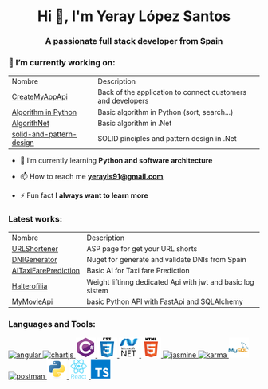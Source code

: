 <h1 align="center">Hi 👋, I'm Yeray López Santos</h1>
<h3 align="center">A passionate full stack developer from Spain</h3>

<h3 align="left">🔭 I’m currently working on:</h3>
<table class="default">
  <tr>
    <td>Nombre</td>
    <td>Description</td>
  </tr>
  <tr>
    <td><a target="_blank" href="https://github.com/yeraxls/CreateMyAppApi/tree/master">CreateMyAppApi</a></td>
    <td>Back of the application to connect customers and developers</td>
  </tr>
  <tr>
    <td><a target="_blank" href="https://github.com/yeraxls/algorithm">Algorithm in Python</a></td>
    <td>Basic algorithm in Python  (sort, search...)</td>
  </tr>
  <tr>
    <td><a target="_blank" href="https://github.com/yeraxls/AlgorithmNet">AlgorithNet</a></td>
    <td>Basic algorithm in .Net</td>
  </tr>
  <tr>
    <td><a target="_blank" href="https://github.com/yeraxls/solid-and-pattern-design">solid-and-pattern-design</a></td>
    <td>SOLID pinciples and pattern design in .Net</td>
  </tr>
</table>

- 🌱 I’m currently learning **Python and software architecture**


- 📫 How to reach me **yerayls91@gmail.com**

- ⚡ Fun fact **I always want to learn more**

<h3 align="left">Latest works:</h3>
<table class="default">
  <tr>
    <td>Nombre</td>
    <td>Description</td>
  </tr>
  <tr>
    <td><a target="_blank" href="[https://github.com/yeraxls/DNIGenerator](https://github.com/yeraxls/UrlShortener)">URLShortener</a></td>
    <td>ASP page for get your URL shorts</td>
  </tr>
  <tr>
    <td><a target="_blank" href="https://github.com/yeraxls/DNIGenerator">DNIGenerator</a></td>
    <td>Nuget for generate and validate DNIs from Spain</td>
  </tr>
  <tr>
    <td><a target="_blank" href="https://github.com/yeraxls/AITaxiFarePrediction">AITaxiFarePrediction</a></td>
    <td>Basic AI for Taxi fare Prediction</td>
  </tr>
  <tr>
    <td><a target="_blank" href="https://github.com/yeraxls/YerayHalterofilia">Halterofilia</a></td>
    <td>Weight liftinng dedicated Api with jwt and basic log sistem</td>
  </tr>
  <tr>
    <td><a target="_blank" href="https://github.com/yeraxls/my-movie-api">MyMovieApi</a></td>
    <td>basic Python API with FastApi and SQLAlchemy</td>
  </tr>
</table>


<h3 align="left">Languages and Tools:</h3>
<p align="left"> <a href="https://angular.io" target="_blank" rel="noreferrer"> <img src="https://angular.io/assets/images/logos/angular/angular.svg" alt="angular" width="40" height="40"/> </a> <a href="https://www.chartjs.org" target="_blank" rel="noreferrer"> <img src="https://www.chartjs.org/media/logo-title.svg" alt="chartjs" width="40" height="40"/> </a> <a href="https://www.w3schools.com/cs/" target="_blank" rel="noreferrer"> <img src="https://raw.githubusercontent.com/devicons/devicon/master/icons/csharp/csharp-original.svg" alt="csharp" width="40" height="40"/> </a> <a href="https://www.w3schools.com/css/" target="_blank" rel="noreferrer"> <img src="https://raw.githubusercontent.com/devicons/devicon/master/icons/css3/css3-original-wordmark.svg" alt="css3" width="40" height="40"/> </a> <a href="https://dotnet.microsoft.com/" target="_blank" rel="noreferrer"> <img src="https://raw.githubusercontent.com/devicons/devicon/master/icons/dot-net/dot-net-original-wordmark.svg" alt="dotnet" width="40" height="40"/> </a> <a href="https://www.w3.org/html/" target="_blank" rel="noreferrer"> <img src="https://raw.githubusercontent.com/devicons/devicon/master/icons/html5/html5-original-wordmark.svg" alt="html5" width="40" height="40"/> </a> <a href="https://jasmine.github.io/" target="_blank" rel="noreferrer"> <img src="https://www.vectorlogo.zone/logos/jasmine/jasmine-icon.svg" alt="jasmine" width="40" height="40"/> </a> <a href="https://karma-runner.github.io/latest/index.html" target="_blank" rel="noreferrer"> <img src="https://raw.githubusercontent.com/detain/svg-logos/780f25886640cef088af994181646db2f6b1a3f8/svg/karma.svg" alt="karma" width="40" height="40"/> </a> <a href="https://www.mysql.com/" target="_blank" rel="noreferrer"> <img src="https://raw.githubusercontent.com/devicons/devicon/master/icons/mysql/mysql-original-wordmark.svg" alt="mysql" width="40" height="40"/> </a> <a href="https://postman.com" target="_blank" rel="noreferrer"> <img src="https://www.vectorlogo.zone/logos/getpostman/getpostman-icon.svg" alt="postman" width="40" height="40"/> </a> <a href="https://www.python.org" target="_blank" rel="noreferrer"> <img src="https://raw.githubusercontent.com/devicons/devicon/master/icons/python/python-original.svg" alt="python" width="40" height="40"/> </a> <a href="https://reactjs.org/" target="_blank" rel="noreferrer"> <img src="https://raw.githubusercontent.com/devicons/devicon/master/icons/react/react-original-wordmark.svg" alt="react" width="40" height="40"/> </a> <a href="https://www.typescriptlang.org/" target="_blank" rel="noreferrer"> <img src="https://raw.githubusercontent.com/devicons/devicon/master/icons/typescript/typescript-original.svg" alt="typescript" width="40" height="40"/> </a> </p>

